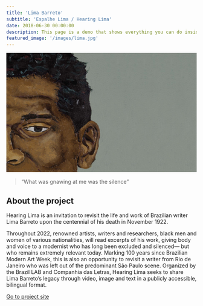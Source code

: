 ```yaml
---
title: 'Lima Barreto'
subtitle: 'Espalhe Lima / Hearing Lima'
date: 2018-06-30 00:00:00
description: This page is a demo that shows everything you can do inside portfolio and blog posts.
featured_image: '/images/lima.jpg'
---
```


![](/images/lima.jpg)

>“What was gnawing at me was the silence” 

## About the project

Hearing Lima is an invitation to revisit the life and work of Brazilian writer Lima Barreto upon the centennial of his death in November 1922.

Throughout 2022, renowned artists, writers and researchers, black men and women of various nationalities, will read excerpts of his work, giving body and voice to a modernist who has long been excluded and silenced— but who remains extremely relevant today. Marking 100 years since Brazilian Modern Art Week, this is also an opportunity to revisit a writer from Rio de Janeiro who was left out of the predominant São Paulo scene. Organized by the Brazil LAB and Companhia das Letras, Hearing Lima seeks to share Lima Barreto’s legacy through video, image and text in a publicly accessible, bilingual format.

<a href="https://www.espalhelima.com.br/en/" class="button button--large">Go to project site</a>
